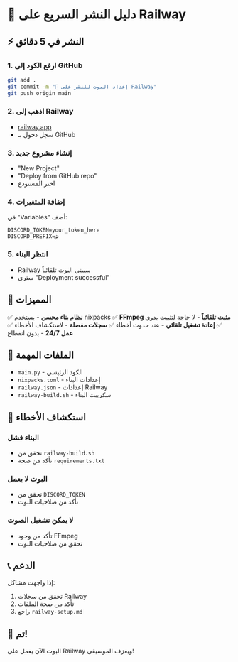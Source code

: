 # 🚀 دليل النشر السريع على Railway

## ⚡ النشر في 5 دقائق

### 1. ارفع الكود إلى GitHub
```bash
git add .
git commit -m "🚀 إعداد البوت للنشر على Railway"
git push origin main
```

### 2. اذهب إلى Railway
- [railway.app](https://railway.app)
- سجل دخول بـ GitHub

### 3. إنشاء مشروع جديد
- "New Project"
- "Deploy from GitHub repo"
- اختر المستودع

### 4. إضافة المتغيرات
في "Variables" أضف:
```
DISCORD_TOKEN=your_token_here
DISCORD_PREFIX=ش
```

### 5. انتظر البناء
- Railway سيبني البوت تلقائياً
- سترى "Deployment successful"

## 🎯 المميزات

✅ **نظام بناء محسن** - يستخدم nixpacks
✅ **FFmpeg مثبت تلقائياً** - لا حاجة لتثبيت يدوي
✅ **إعادة تشغيل تلقائي** - عند حدوث أخطاء
✅ **سجلات مفصلة** - لاستكشاف الأخطاء
✅ **عمل 24/7** - بدون انقطاع

## 🔧 الملفات المهمة

- `main.py` - الكود الرئيسي
- `nixpacks.toml` - إعدادات البناء
- `railway.json` - إعدادات Railway
- `railway-build.sh` - سكريبت البناء

## 🚨 استكشاف الأخطاء

### البناء فشل
- تحقق من `railway-build.sh`
- تأكد من صحة `requirements.txt`

### البوت لا يعمل
- تحقق من `DISCORD_TOKEN`
- تأكد من صلاحيات البوت

### لا يمكن تشغيل الصوت
- تأكد من وجود FFmpeg
- تحقق من صلاحيات البوت

## 📞 الدعم

إذا واجهت مشاكل:
1. تحقق من سجلات Railway
2. تأكد من صحة الملفات
3. راجع `railway-setup.md`

## 🎉 تم!

البوت الآن يعمل على Railway ويعزف الموسيقى!
